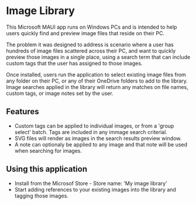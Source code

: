 # Image Library
This Microsoft MAUI app runs on Windows PCs and is intended to help users quickly find and preview image files that reside on their PC.

The problem it was designed to address is scenario where a user has hundreds of image files scattered across their PC, and want to quickly preview those images in a single place, using a search term that can include custom tags that the user has assigned to those images.

Once installed, users run the application to select existing image files from any folder on their PC, or any of their OneDrive folders to add to the library.
Image searches applied in the library will return any matches on file names, custom tags, or image notes set by the user.



## Features
- Custom tags can be applied to individual images, or from a 'group select' batch.  Tags are included in any immage search criterial.
- SVG files will render as images in the search results preview window.
- A note can optionaly be applied to any image and that note will be used when searching for images.

## Using this application
 - Install from the Microsof Store - Store name: 'My image library'
 - Start adding references to your existing images into the library and tagging those images.
